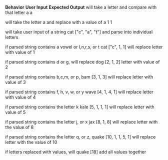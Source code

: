 **Behavior**                                		**User Input**                        	**Expected Output**
will take a letter and compare with that letter 		a 										a

will take the letter a and replace with a value of 		a 										1
1

will take user input of a string 						cat 									["c", "a", "t"]
and parse into individual letters

if parsed string contains a vowel or l,n,r,s, or t 		cat 									["c", 1, 1]
will replace letter with value of 1

if parsed string contains d or g, will replace			dog										[2, 1, 2]
letter with value of 2

if parsed string contains b,c,m, or p,					bam										[3, 1, 3]
will replace letter with value of 3 

if parsed string contains f, h, v, w, or y				wave									[4, 1, 4, 1]
will replace letter with value of 4

if parsed string contains the letter k 					kale									[5, 1, 1, 1]
will replace letter with value of 5

if parsed string contains the letter j, or x            jax										[8, 1, 8]
will replace letter with the value of 8

if parsed string contains the letter q, or z,			quake									[10, 1, 1, 5, 1]
will replace letter with the value of 10

if letters replaced with values, will 					quake									[18]
add all values together						